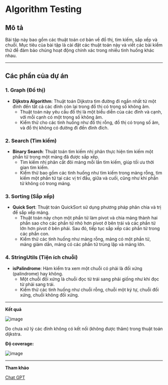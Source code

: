# Algorithm Testing

## Mô tả

Bài tập này bao gồm các thuật toán cơ bản về đồ thị, tìm kiếm, sắp xếp và chuỗi. Mục tiêu của bài tập là cài đặt các thuật toán này và viết các bài kiểm thử để đảm bảo chúng hoạt động chính xác trong nhiều tình huống khác nhau.

---

## Các phần của dự án

### 1. **Graph (Đồ thị)**

- **Dijkstra Algorithm**: Thuật toán Dijkstra tìm đường đi ngắn nhất từ một đỉnh đến tất cả các đỉnh còn lại trong đồ thị có trọng số không âm.
    - Thuật toán này yêu cầu đồ thị là một biểu diễn của các đỉnh và cạnh, với mỗi cạnh có một trọng số không âm.
    - Kiểm thử cho các tình huống như đồ thị rỗng, đồ thị có trọng số âm, và đồ thị không có đường đi đến đỉnh đích.

### 2. **Search (Tìm kiếm)**

- **Binary Search**: Thuật toán tìm kiếm nhị phân thực hiện tìm kiếm một phần tử trong một mảng đã được sắp xếp.
    - Tìm kiếm nhị phân cắt đôi mảng mỗi lần tìm kiếm, giúp tối ưu thời gian tìm kiếm.
    - Kiểm thử bao gồm các tình huống như tìm kiếm trong mảng rỗng, tìm kiếm một phần tử tại các vị trí đầu, giữa và cuối, cũng như khi phần tử không có trong mảng.

### 3. **Sorting (Sắp xếp)**

- **Quick Sort**: Thuật toán QuickSort sử dụng phương pháp phân chia và trị để sắp xếp mảng.
    - Thuật toán này chọn một phần tử làm pivot và chia mảng thành hai phần sao cho các phần tử nhỏ hơn pivot ở bên trái và các phần tử lớn hơn pivot ở bên phải. Sau đó, tiếp tục sắp xếp các phần tử trong các phần con.
    - Kiểm thử các tình huống như mảng rỗng, mảng có một phần tử, mảng giảm dần, mảng có các phần tử trùng lặp và mảng lớn.

### 4. **StringUtils (Tiện ích chuỗi)**

- **isPalindrome**: Hàm kiểm tra xem một chuỗi có phải là đối xứng (palindrome) hay không.
    - Một chuỗi đối xứng là chuỗi đọc từ trái sang phải giống như khi đọc từ phải sang trái.
    - Kiểm thử các tình huống như chuỗi rỗng, chuỗi một ký tự, chuỗi đối xứng, chuỗi không đối xứng.

---

**Kết quả**

![image](https://github.com/user-attachments/assets/ecbb1d10-1ee1-471b-8428-41c160ac265d)

Do chưa xử lý các đỉnh không có kết nối (không được thăm) trong thuật toán dijkstra.

**Độ coverage:**

![image](https://github.com/user-attachments/assets/333ed508-3851-4443-aeee-207a8669a786)

---

**Tham khảo**

[Chat GPT](https://chatgpt.com/share/6782abda-ef78-8005-9a5e-2c3489ecb672)


